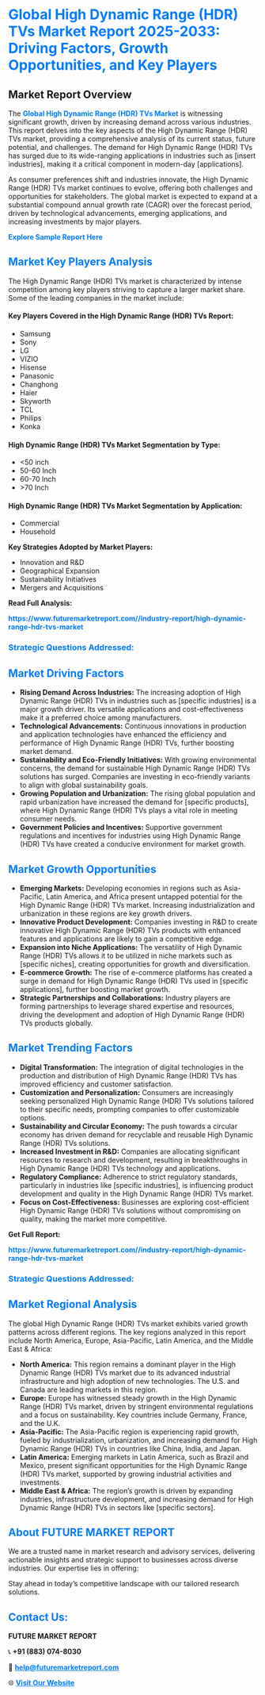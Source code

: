 <h1 style="color: #007BFF;">Global High Dynamic Range (HDR) TVs Market Report 2025-2033: Driving Factors, Growth Opportunities, and Key Players</h1>

<section id="overview">
<h2>Market Report Overview</h2>
<p>The <a href="https://www.futuremarketreport.com//industry-report/high-dynamic-range-hdr-tvs-market" style="color: #007BFF; text-decoration: none;"><strong>Global High Dynamic Range (HDR) TVs Market</strong></a> is witnessing significant growth, driven by increasing demand across various industries. This report delves into the key aspects of the High Dynamic Range (HDR) TVs market, providing a comprehensive analysis of its current status, future potential, and challenges. The demand for High Dynamic Range (HDR) TVs has surged due to its wide-ranging applications in industries such as [insert industries], making it a critical component in modern-day [applications].</p>
<p>As consumer preferences shift and industries innovate, the High Dynamic Range (HDR) TVs market continues to evolve, offering both challenges and opportunities for stakeholders. The global market is expected to expand at a substantial compound annual growth rate (CAGR) over the forecast period, driven by technological advancements, emerging applications, and increasing investments by major players.</p>
</section>

<section id="overview">
<p><a href="https://www.futuremarketreport.com//request-sample/reportId=83687" style="color: #007BFF; text-decoration: none;"><strong>Explore Sample Report Here</strong></a></p>
</section>

<section id="key-players">
<h2 style="color: #007BFF;">Market Key Players Analysis</h2>
<p>The High Dynamic Range (HDR) TVs market is characterized by intense competition among key players striving to capture a larger market share. Some of the leading companies in the market include:</p>
<h4>Key Players Covered in the High Dynamic Range (HDR) TVs Report:</h4>
<ul><li>Samsung</li><li>Sony</li><li>LG</li><li>VIZIO</li><li>Hisense</li><li>Panasonic</li><li>Changhong</li><li>Haier</li><li>Skyworth</li><li>TCL</li><li>Philips</li><li>Konka</li></ul>
<h4>High Dynamic Range (HDR) TVs Market Segmentation by Type:</h4>
<ul><li>&lt;50 inch</li><li>50-60 Inch</li><li>60-70 Inch</li><li>&gt;70 Inch</li></ul>

<h4>High Dynamic Range (HDR) TVs Market Segmentation by Application:</h4>
<ul><li>Commercial</li><li>Household</li></ul>
<p><strong>Key Strategies Adopted by Market Players:</strong></p>
<ul>
<li>Innovation and R&D</li>
<li>Geographical Expansion</li>
<li>Sustainability Initiatives</li>
<li>Mergers and Acquisitions</li>
</ul>
</section>

<section>
<p><strong>Read Full Analysis: </strong></p><a href="https://www.futuremarketreport.com//industry-report/high-dynamic-range-hdr-tvs-market" style="color: #007BFF; text-decoration: none;"><strong>https://www.futuremarketreport.com//industry-report/high-dynamic-range-hdr-tvs-market</strong></a>
<h3 style="color: #007BFF;">Strategic Questions Addressed:</h3>
</section>

<section id="driving-factors">
<h2 style="color: #007BFF;">Market Driving Factors</h2>
<ul>
<li><strong>Rising Demand Across Industries:</strong> The increasing adoption of High Dynamic Range (HDR) TVs in industries such as [specific industries] is a major growth driver. Its versatile applications and cost-effectiveness make it a preferred choice among manufacturers.</li>
<li><strong>Technological Advancements:</strong> Continuous innovations in production and application technologies have enhanced the efficiency and performance of High Dynamic Range (HDR) TVs, further boosting market demand.</li>
<li><strong>Sustainability and Eco-Friendly Initiatives:</strong> With growing environmental concerns, the demand for sustainable High Dynamic Range (HDR) TVs solutions has surged. Companies are investing in eco-friendly variants to align with global sustainability goals.</li>
<li><strong>Growing Population and Urbanization:</strong> The rising global population and rapid urbanization have increased the demand for [specific products], where High Dynamic Range (HDR) TVs plays a vital role in meeting consumer needs.</li>
<li><strong>Government Policies and Incentives:</strong> Supportive government regulations and incentives for industries using High Dynamic Range (HDR) TVs have created a conducive environment for market growth.</li>
</ul>
</section>

<section id="growth-opportunities">
<h2 style="color: #007BFF;">Market Growth Opportunities</h2>
<ul>
<li><strong>Emerging Markets:</strong> Developing economies in regions such as Asia-Pacific, Latin America, and Africa present untapped potential for the High Dynamic Range (HDR) TVs market. Increasing industrialization and urbanization in these regions are key growth drivers.</li>
<li><strong>Innovative Product Development:</strong> Companies investing in R&D to create innovative High Dynamic Range (HDR) TVs products with enhanced features and applications are likely to gain a competitive edge.</li>
<li><strong>Expansion into Niche Applications:</strong> The versatility of High Dynamic Range (HDR) TVs allows it to be utilized in niche markets such as [specific niches], creating opportunities for growth and diversification.</li>
<li><strong>E-commerce Growth:</strong> The rise of e-commerce platforms has created a surge in demand for High Dynamic Range (HDR) TVs used in [specific applications], further boosting market growth.</li>
<li><strong>Strategic Partnerships and Collaborations:</strong> Industry players are forming partnerships to leverage shared expertise and resources, driving the development and adoption of High Dynamic Range (HDR) TVs products globally.</li>
</ul>
</section>

<section id="trending-factors">
<h2 style="color: #007BFF;">Market Trending Factors</h2>
<ul>
<li><strong>Digital Transformation:</strong> The integration of digital technologies in the production and distribution of High Dynamic Range (HDR) TVs has improved efficiency and customer satisfaction.</li>
<li><strong>Customization and Personalization:</strong> Consumers are increasingly seeking personalized High Dynamic Range (HDR) TVs solutions tailored to their specific needs, prompting companies to offer customizable options.</li>
<li><strong>Sustainability and Circular Economy:</strong> The push towards a circular economy has driven demand for recyclable and reusable High Dynamic Range (HDR) TVs solutions.</li>
<li><strong>Increased Investment in R&D:</strong> Companies are allocating significant resources to research and development, resulting in breakthroughs in High Dynamic Range (HDR) TVs technology and applications.</li>
<li><strong>Regulatory Compliance:</strong> Adherence to strict regulatory standards, particularly in industries like [specific industries], is influencing product development and quality in the High Dynamic Range (HDR) TVs market.</li>
<li><strong>Focus on Cost-Effectiveness:</strong> Businesses are exploring cost-efficient High Dynamic Range (HDR) TVs solutions without compromising on quality, making the market more competitive.</li>
</ul>
</section>

<section>
<p><strong>Get Full Report: </strong></p><a href="https://www.futuremarketreport.com//industry-report/high-dynamic-range-hdr-tvs-market" style="color: #007BFF; text-decoration: none;"><strong>https://www.futuremarketreport.com//industry-report/high-dynamic-range-hdr-tvs-market</strong></a>
<h3 style="color: #007BFF;">Strategic Questions Addressed:</h3>
</section>


<section id="regional-analysis">
<h2 style="color: #007BFF;">Market Regional Analysis</h2>
<p>The global High Dynamic Range (HDR) TVs market exhibits varied growth patterns across different regions. The key regions analyzed in this report include North America, Europe, Asia-Pacific, Latin America, and the Middle East & Africa:</p>
<ul>
<li><strong>North America:</strong> This region remains a dominant player in the High Dynamic Range (HDR) TVs market due to its advanced industrial infrastructure and high adoption of new technologies. The U.S. and Canada are leading markets in this region.</li>
<li><strong>Europe:</strong> Europe has witnessed steady growth in the High Dynamic Range (HDR) TVs market, driven by stringent environmental regulations and a focus on sustainability. Key countries include Germany, France, and the U.K.</li>
<li><strong>Asia-Pacific:</strong> The Asia-Pacific region is experiencing rapid growth, fueled by industrialization, urbanization, and increasing demand for High Dynamic Range (HDR) TVs in countries like China, India, and Japan.</li>
<li><strong>Latin America:</strong> Emerging markets in Latin America, such as Brazil and Mexico, present significant opportunities for the High Dynamic Range (HDR) TVs market, supported by growing industrial activities and investments.</li>
<li><strong>Middle East & Africa:</strong> The region’s growth is driven by expanding industries, infrastructure development, and increasing demand for High Dynamic Range (HDR) TVs in sectors like [specific sectors].</li>
</ul>
</section>

<footer>
<h2 style="color: #007BFF;">About FUTURE MARKET REPORT</h2>
<p>We are a trusted name in market research and advisory services, delivering actionable insights and strategic support to businesses across diverse industries. Our expertise lies in offering:</p>

<p>Stay ahead in today’s competitive landscape with our tailored research solutions.</p>

<h2 style="color: #007BFF;">Contact Us:</h2>
<p><strong>FUTURE MARKET REPORT</strong></p>
<p>📞 <strong>+91 (883) 074-8030</strong></p>
<p>📧 <strong><a href="mailto:help@futuremarketreport.com" style="color: #007BFF;">help@futuremarketreport.com</a></strong></p>
<p>🌐 <strong><a href="https://www.futuremarketreport.com/" style="color: #007BFF;">Visit Our Website</a></strong></p>
</footer>